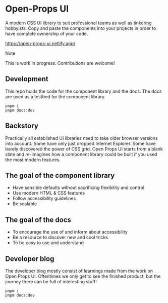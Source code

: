 # Open-Props UI

A modern CSS UI library to suit professional teams as well as tinkering hobbyists. Copy and paste the components into your projects in order to have complete ownership of your code.

https://open-props-ui.netlify.app/

> [!NOTE]
> This is work in progress. Contributions are welcome!

## Development

This repo holds the code for the component library and the docs. The docs are used as a testbed for the component library.

```
pnpm i
pnpm docs:dev
```

## Backstory

Practically all established UI libraries need to take older browser versions into account. Some have only just dropped Internet Explorer. Some have barely discovered the power of CSS grid. Open Props UI starts from a blank slate and re-imagines how a component library could be built if you used the most modern features.

## The goal of the component library

- Have sensible defaults without sacrificing flexibility and control
- Use modern HTML & CSS features
- Follow accessibility guidelines
- Be scalable

## The goal of the docs

- To encourage the use of and inform about accessibility
- Be a resource to discover new and cool tricks
- To be easy to use and understand

## Developer blog

The developer blog mostly consist of learnings made from the work on Open Props UI. Oftentimes we only get to see the finished product, but the journey there can be full of interesting stuff!

```
pnpm i
pnpm docs:dev
```
